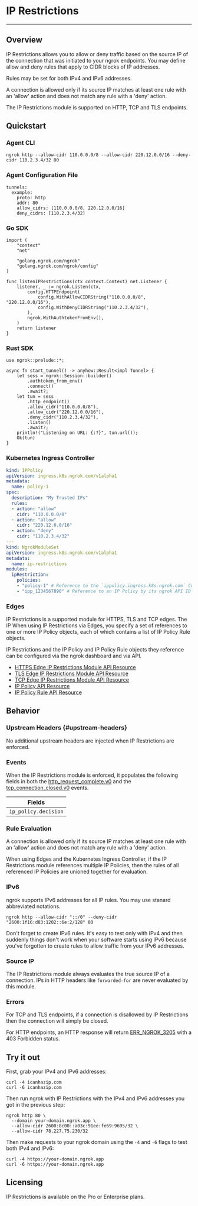 # IP Restrictions
----------------

## Overview

IP Restrictions allows you to allow or deny traffic based on the source IP of
the connection that was initiated to your ngrok endpoints. You may define allow
and deny rules that apply to CIDR blocks of IP addresses.

Rules may be set for both IPv4 and IPv6 addresses.

A connection is allowed only if its source IP matches at least one rule with an
'allow' action and does not match any rule with a 'deny' action.

The IP Restrictions module is supported on HTTP, TCP and TLS endpoints.

## Quickstart

### Agent CLI

```
ngrok http --allow-cidr 110.0.0.0/8 --allow-cidr 220.12.0.0/16 --deny-cidr 110.2.3.4/32 80
```

### Agent Configuration File

```
tunnels:
  example:
    proto: http
    addr: 80
    allow_cidrs: [110.0.0.0/8, 220.12.0.0/16]
    deny_cidrs: [110.2.3.4/32]
```

### Go SDK

```
import (
	"context"
	"net"

	"golang.ngrok.com/ngrok"
	"golang.ngrok.com/ngrok/config"
)

func listenIPRestrictions(ctx context.Context) net.Listener {
	listener, _ := ngrok.Listen(ctx,
		config.HTTPEndpoint(
			config.WithAllowCIDRString("110.0.0.0/8", "220.12.0.0/16"),
			config.WithDenyCIDRString("110.2.3.4/32"),
		),
		ngrok.WithAuthtokenFromEnv(),
	)
	return listener
}
```

### Rust SDK

```
use ngrok::prelude::*;

async fn start_tunnel() -> anyhow::Result<impl Tunnel> {
    let sess = ngrok::Session::builder()
        .authtoken_from_env()
        .connect()
        .await?;
    let tun = sess
        .http_endpoint()
        .allow_cidr("110.0.0.0/8"),
        .allow_cidr("220.12.0.0/16"),
        .deny_cidr("110.2.3.4/32"),
        .listen()
        .await?;
    println!("Listening on URL: {:?}", tun.url());
    Ok(tun)
}
```

### Kubernetes Ingress Controller

```yaml
kind: IPPolicy
apiVersion: ingress.k8s.ngrok.com/v1alpha1
metadata:
  name: policy-1
spec:
  description: "My Trusted IPs"
  rules:
  - action: "allow"
    cidr: "110.0.0.0/8"
  - action: "allow"
    cidr: "220.12.0.0/16"
  - action: "deny"
    cidr: "110.2.3.4/32"
---
kind: NgrokModuleSet
apiVersion: ingress.k8s.ngrok.com/v1alpha1
metadata:
  name: ip-restrictions
modules:
  ipRestriction:
    policies:
    - "policy-1" # Reference to the `ippolicy.ingress.k8s.ngrok.com` Custom Resource above
    - "ipp_1234567890" # Reference to an IP Policy by its ngrok API ID
```


### Edges

IP Restrictions is a supported module for HTTPS, TLS and TCP edges. The IP
When using IP Restrictions via Edges, you specify a set of
references to one or more IP Policy objects, each of which contains a list of
IP Policy Rule objects.

IP Restrictions and the IP Policy and IP Policy Rule objects they reference can
be configured via the ngrok dashboard and via API.

- [HTTPS Edge IP Restrictions Module API Resource](/api/resources/https-edge-route-ip-restriction-module/)
- [TLS Edge IP Restrictions Module API Resource](/api/resources/tls-edge-ip-restriction-module/)
- [TCP Edge IP Restrictions Module API Resource](/api/resources/tcp-edge-ip-restriction-module/)
- [IP Policy API Resource](/api/resources/ip-policies/)
- [IP Policy Rule API Resource](/api/resources/ip-policy-rules/)

## Behavior

### Upstream Headers {#upstream-headers}

No additional upstream headers are injected when IP Restrictions are enforced.

### Events

When the IP Restrictions module is enforced, it populates the following fields
in both the
[http\_request\_complete.v0](/events/reference/#http-request-complete) and the
[tcp\_connection\_closed.v0](/events/reference/#tcp-connection-closed) events.

| Fields |
| ------ |
| `ip_policy.decision` |

### Rule Evaluation

A connection is allowed only if its source IP matches at least one rule with an
'allow' action and does not match any rule with a 'deny' action.

When using Edges and the Kubernetes Ingress Controller, if the IP Restrictions
module references multiple IP Policies, then the rules of all referenced IP
Policies are unioned together for evaluation.

### IPv6

ngrok supports IPv6 addresses for all IP rules. You may use stanard abbreviated
notations.

```
ngrok http --allow-cidr "::/0" --deny-cidr "2600:1f16:d83:1202::6e:2/128" 80
```

Don't forget to create IPv6 rules. It's easy to test only with IPv4 and then
suddenly things don't work when your software starts using IPv6 because you've
forgotten to create rules to allow traffic from your IPv6 addresses.

### Source IP

The IP Restrictions module always evaluates the true source IP of a connection.
IPs in HTTP headers like `forwarded-for` are never evaluated by this module.

### Errors

For TCP and TLS endpoints, if a connection is disallowed by IP Restrictions
then the connection will simply be closed.

For HTTP endpoints, an HTTP response will return
[ERR\_NGROK\_3205](/errors/err_ngrok_3205/) with a 403 Forbidden status.

## Try it out

First, grab your IPv4 and IPv6 addresses:

```
curl -4 icanhazip.com
curl -6 icanhazip.com
```

Then run ngrok with IP Restrictions with the IPv4 and IPv6 addresses you got in the previous step:

```
ngrok http 80 \
  --domain your-domain.ngrok.app \
  --allow-cidr 2600:8c00::a03c:91ee:fe69:9695/32 \
  --allow-cidr 78.227.75.230/32
```

Then make requests to your ngrok domain using the `-4` and `-6` flags to test both IPv4 and IPv6:

```
curl -4 https://your-domain.ngrok.app
curl -6 https://your-domain.ngrok.app
```

## Licensing

IP Restrictions is available on the Pro or Enterprise plans.

